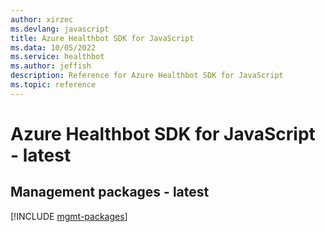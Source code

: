 ```yaml
---
author: xirzec
ms.devlang: javascript
title: Azure Healthbot SDK for JavaScript
ms.data: 10/05/2022
ms.service: healthbot
ms.author: jeffish
description: Reference for Azure Healthbot SDK for JavaScript
ms.topic: reference
---
```

# Azure Healthbot SDK for JavaScript - latest

## Management packages - latest
[!INCLUDE [mgmt-packages](healthbot-mgmt-index.md)]